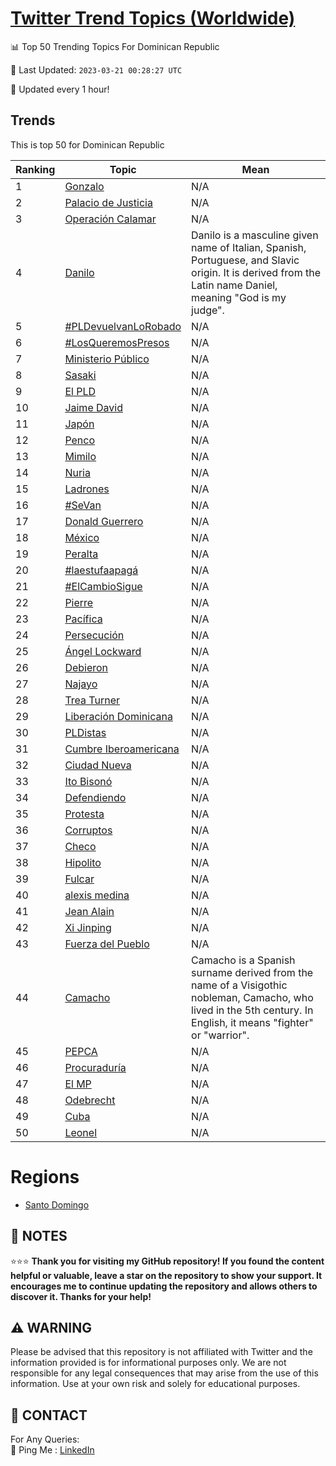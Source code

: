 [Twitter Trend Topics (Worldwide)](https://github.com/ErcinDedeoglu/Twitter-Trend-Topics)
==========


📊 Top 50 Trending Topics For Dominican Republic

📆 Last Updated: `2023-03-21 00:28:27 UTC`

🔧 Updated every 1 hour!


## Trends

This is top 50 for Dominican Republic

| Ranking | Topic | Mean |
| ------- | ------------ | ------------ |
| 1 | [Gonzalo](http://twitter.com/search?q=Gonzalo) | N/A |
| 2 | [Palacio de Justicia](http://twitter.com/search?q=Palacio+de+Justicia) | N/A |
| 3 | [Operación Calamar](http://twitter.com/search?q=Operaci%c3%b3n+Calamar) | N/A |
| 4 | [Danilo](http://twitter.com/search?q=Danilo) | Danilo is a masculine given name of Italian, Spanish, Portuguese, and Slavic origin. It is derived from the Latin name Daniel, meaning "God is my judge". |
| 5 | [#PLDevuelvanLoRobado](http://twitter.com/search?q=%23PLDevuelvanLoRobado) | N/A |
| 6 | [#LosQueremosPresos](http://twitter.com/search?q=%23LosQueremosPresos) | N/A |
| 7 | [Ministerio Público](http://twitter.com/search?q=Ministerio+P%c3%bablico) | N/A |
| 8 | [Sasaki](http://twitter.com/search?q=Sasaki) | N/A |
| 9 | [El PLD](http://twitter.com/search?q=El+PLD) | N/A |
| 10 | [Jaime David](http://twitter.com/search?q=Jaime+David) | N/A |
| 11 | [Japón](http://twitter.com/search?q=Jap%c3%b3n) | N/A |
| 12 | [Penco](http://twitter.com/search?q=Penco) | N/A |
| 13 | [Mimilo](http://twitter.com/search?q=Mimilo) | N/A |
| 14 | [Nuria](http://twitter.com/search?q=Nuria) | N/A |
| 15 | [Ladrones](http://twitter.com/search?q=Ladrones) | N/A |
| 16 | [#SeVan](http://twitter.com/search?q=%23SeVan) | N/A |
| 17 | [Donald Guerrero](http://twitter.com/search?q=Donald+Guerrero) | N/A |
| 18 | [México](http://twitter.com/search?q=M%c3%a9xico) | N/A |
| 19 | [Peralta](http://twitter.com/search?q=Peralta) | N/A |
| 20 | [#laestufaapagá](http://twitter.com/search?q=%23laestufaapag%c3%a1) | N/A |
| 21 | [#ElCambioSigue](http://twitter.com/search?q=%23ElCambioSigue) | N/A |
| 22 | [Pierre](http://twitter.com/search?q=Pierre) | N/A |
| 23 | [Pacífica](http://twitter.com/search?q=Pac%c3%adfica) | N/A |
| 24 | [Persecución](http://twitter.com/search?q=Persecuci%c3%b3n) | N/A |
| 25 | [Ángel Lockward](http://twitter.com/search?q=%c3%81ngel+Lockward) | N/A |
| 26 | [Debieron](http://twitter.com/search?q=Debieron) | N/A |
| 27 | [Najayo](http://twitter.com/search?q=Najayo) | N/A |
| 28 | [Trea Turner](http://twitter.com/search?q=Trea+Turner) | N/A |
| 29 | [Liberación Dominicana](http://twitter.com/search?q=Liberaci%c3%b3n+Dominicana) | N/A |
| 30 | [PLDistas](http://twitter.com/search?q=PLDistas) | N/A |
| 31 | [Cumbre Iberoamericana](http://twitter.com/search?q=Cumbre+Iberoamericana) | N/A |
| 32 | [Ciudad Nueva](http://twitter.com/search?q=Ciudad+Nueva) | N/A |
| 33 | [Ito Bisonó](http://twitter.com/search?q=Ito+Bison%c3%b3) | N/A |
| 34 | [Defendiendo](http://twitter.com/search?q=Defendiendo) | N/A |
| 35 | [Protesta](http://twitter.com/search?q=Protesta) | N/A |
| 36 | [Corruptos](http://twitter.com/search?q=Corruptos) | N/A |
| 37 | [Checo](http://twitter.com/search?q=Checo) | N/A |
| 38 | [Hipolito](http://twitter.com/search?q=Hipolito) | N/A |
| 39 | [Fulcar](http://twitter.com/search?q=Fulcar) | N/A |
| 40 | [alexis medina](http://twitter.com/search?q=alexis+medina) | N/A |
| 41 | [Jean Alain](http://twitter.com/search?q=Jean+Alain) | N/A |
| 42 | [Xi Jinping](http://twitter.com/search?q=Xi+Jinping) | N/A |
| 43 | [Fuerza del Pueblo](http://twitter.com/search?q=Fuerza+del+Pueblo) | N/A |
| 44 | [Camacho](http://twitter.com/search?q=Camacho) | Camacho is a Spanish surname derived from the name of a Visigothic nobleman, Camacho, who lived in the 5th century. In English, it means "fighter" or "warrior". |
| 45 | [PEPCA](http://twitter.com/search?q=PEPCA) | N/A |
| 46 | [Procuraduría](http://twitter.com/search?q=Procuradur%c3%ada) | N/A |
| 47 | [El MP](http://twitter.com/search?q=El+MP) | N/A |
| 48 | [Odebrecht](http://twitter.com/search?q=Odebrecht) | N/A |
| 49 | [Cuba](http://twitter.com/search?q=Cuba) | N/A |
| 50 | [Leonel](http://twitter.com/search?q=Leonel) | N/A |



# Regions

* [Santo Domingo](</Dominican Republic/Santo Domingo.md>)



## 📝 NOTES

⭐⭐⭐ **Thank you for visiting my GitHub repository! If you found the content helpful or valuable, leave a star on the repository to show your support. It encourages me to continue updating the repository and allows others to discover it. Thanks for your help!**


## ⚠️ WARNING

Please be advised that this repository is not affiliated with Twitter and the information provided is for informational purposes only. We are not responsible for any legal consequences that may arise from the use of this information. Use at your own risk and solely for educational purposes.


## 📨 CONTACT

 For Any Queries:  
            🏓 Ping Me : [LinkedIn](https://www.linkedin.com/in/ercindedeoglu/)
